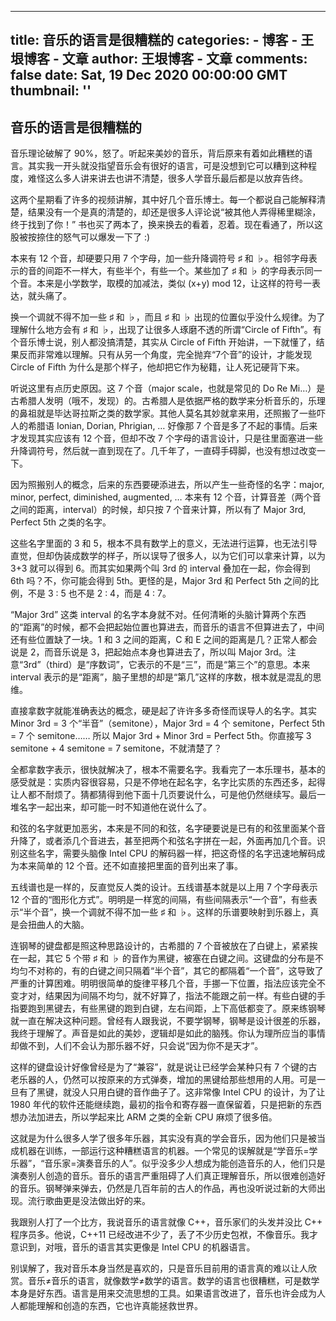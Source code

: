
---
title: 音乐的语言是很糟糕的
categories: 
    - 博客
    - 王垠博客 - 文章
author: 王垠博客 - 文章
comments: false
date: Sat, 19 Dec 2020 00:00:00 GMT
thumbnail: ''
---

<div>   
<h2>音乐的语言是很糟糕的</h2>
            <p>音乐理论破解了 90%，怒了。听起来美妙的音乐，背后原来有着如此糟糕的语言。其实我一开头就没指望音乐会有很好的语言，可是没想到它可以糟到这种程度，难怪这么多人讲来讲去也讲不清楚，很多人学音乐最后都是以放弃告终。</p>

<p>这两个星期看了许多的视频讲解，其中好几个音乐博士。每一个都说自己能解释清楚，结果没有一个是真的清楚的，却还是很多人评论说“被其他人弄得稀里糊涂，终于找到了你！” 书也买了两本了，换来换去的看着，忍着。现在看通了，所以这股被按捺住的怒气可以爆发一下了 :)</p>

<p>本来有 12 个音，却硬要只用 7 个字母，加一些升降调符号 ♯ 和 ♭。相邻字母表示的音的间距不一样大，有些半个，有些一个。某些加了 ♯ 和 ♭ 的字母表示同一个音。本来是小学数学，取模的加减法，类似 (x+y) mod 12，让这样的符号一表达，就头痛了。</p>

<p>换一个调就不得不加一些 ♯ 和 ♭，而且 ♯ 和 ♭ 出现的位置似乎没什么规律。为了理解什么地方会有  ♯ 和 ♭，出现了让很多人琢磨不透的所谓“Circle of Fifth”。有个音乐博士说，别人都没搞清楚，其实从 Circle of Fifth 开始讲，一下就懂了，结果反而非常难以理解。只有从另一个角度，完全抛弃“7个音”的设计，才能发现 Circle of Fifth 为什么是那个样子，他却把它作为秘籍，让人死记硬背下来。</p>

<p>听说这里有点历史原因。这 7 个音（major scale，也就是常见的 Do Re Mi…）是古希腊人发明（哦不，发现）的。古希腊人是依据严格的数学来分析音乐的，乐理的鼻祖就是毕达哥拉斯之类的数学家。其他人莫名其妙就拿来用，还照搬了一些吓人的希腊语 Ionian, Dorian, Phrigian, … 好像那 7 个音是多了不起的事情。后来才发现其实应该有 12 个音，但却不改 7 个字母的语言设计，只是往里面塞进一些升降调符号，然后就一直到现在了。几千年了，一直碍手碍脚，也没有想过改变一下。</p>

<p>因为照搬别人的概念，后来的东西要硬添进去，所以产生一些奇怪的名字：major, minor, perfect, diminished, augmented, … 本来有 12 个音，计算音差（两个音之间的距离，interval）的时候，却只按 7 个音来计算，所以有了 Major 3rd, Perfect 5th 之类的名字。</p>

<p>这些名字里面的 3 和 5，根本不具有数学上的意义，无法进行运算，也无法引导直觉，但却伪装成数学的样子，所以误导了很多人，以为它们可以拿来计算，以为 3+3 就可以得到 6。而其实如果两个叫 3rd 的 interval 叠加在一起，你会得到 6th 吗？不，你可能会得到 5th。更怪的是，Major 3rd 和 Perfect 5th 之间的比例，不是 3 : 5 也不是 2 : 4，而是 4 : 7。</p>

<p>“Major 3rd” 这类 interval 的名字本身就不对。任何清晰的头脑计算两个东西的“距离”的时候，都不会把起始位置也算进去，而音乐的语言不但算进去了，中间还有些位置缺了一块。1 和 3 之间的距离，C 和 E 之间的距离是几？正常人都会说是 2，而音乐说是 3，把起始点本身也算进去了，所以叫 Major 3rd。注意“3rd”（third）是“序数词”，它表示的不是“三”，而是“第三个”的意思。本来 interval 表示的是“距离”，脑子里想的却是“第几”这样的序数，根本就是混乱的思维。</p>

<p>直接拿数字就能准确表达的概念，硬是起了许许多多奇怪而误导人的名字。其实 Minor 3rd = 3 个“半音”（semitone），Major 3rd = 4 个 semitone，Perfect 5th = 7 个 semitone…… 所以 Major 3rd + Minor 3rd = Perfect 5th。你直接写 3 semitone + 4 semitone = 7 semitone，不就清楚了？</p>

<p>全都拿数字表示，很快就解决了，根本不需要名字。我看完了一本乐理书，基本的感受就是：实质内容很容易，只是不停地在起名字，名字比实质的东西还多，起得让人都不耐烦了。猜都猜得到他下面十几页要说什么，可是他仍然继续写。最后一堆名字一起出来，却可能一时不知道他在说什么了。</p>

<p>和弦的名字就更加恶劣，本来是不同的和弦，名字硬要说是已有的和弦里面某个音升降了，或者添几个音进去，甚至把两个和弦名字拼在一起，外面再加几个音。识别这些名字，需要头脑像 Intel CPU 的解码器一样，把这奇怪的名字迅速地解码成为本来简单的 12 个音。还不如直接把里面的音列出来了事。</p>

<p>五线谱也是一样的，反直觉反人类的设计。五线谱基本就是以上用 7 个字母表示 12 个音的“图形化方式”。明明是一样宽的间隔，有些间隔表示“一个音”，有些表示“半个音”，换一个调就不得不加一些 ♯ 和 ♭。这样的乐谱要映射到乐器上，真是会扭曲人的大脑。</p>

<p>连钢琴的键盘都是照这种思路设计的，古希腊的 7 个音被放在了白键上，紧紧挨在一起，其它 5 个带 ♯ 和 ♭ 的音作为黑键，被塞在白键之间。这键盘的分布是不均匀不对称的，有的白键之间只隔着“半个音”，其它的都隔着“一个音”，这导致了严重的计算困难。明明很简单的旋律平移几个音，手挪一下位置，指法应该完全不变才对，结果因为间隔不均匀，就不好算了，指法不能跟之前一样。有些白键的手指要跑到黑键去，有些黑键的跑到白键，左右间距，上下高低都变了。原来练钢琴就一直在解决这种问题。曾经有人跟我说，不要学钢琴，钢琴是设计很差的乐器，我终于理解了。声音是如此的美妙，逻辑却是如此的脑残。你认为理所应当的事情却做不到，人们不会认为那乐器不好，只会说“因为你不是天才”。</p>

<p>这样的键盘设计好像曾经是为了“兼容”，就是说让已经学会某种只有 7 个键的古老乐器的人，仍然可以按原来的方式弹奏，增加的黑键给那些想用的人用。可是一旦有了黑键，就没人只用白键的音作曲子了。这非常像 Intel CPU 的设计，为了让 1980 年代的软件还能继续跑，最初的指令和寄存器一直保留着，只是把新的东西想办法加进去，所以学起来比 ARM 之类的全新 CPU 麻烦了很多倍。</p>

<p>这就是为什么很多人学了很多年乐器，其实没有真的学会音乐，因为他们只是被当成机器在训练，一部运行这种糟糕语言的机器。一个常见的误解就是“学音乐=学乐器”，“音乐家=演奏音乐的人”。似乎没多少人想成为能创造音乐的人，他们只是演奏别人创造的音乐。音乐的语言严重阻碍了人们真正理解音乐，所以很难创造好的音乐。钢琴弹来弹去，仍然是几百年前的古人的作品，再也没听说过新的大师出现。流行歌曲更是没法做出好的来。</p>

<p>我跟别人打了一个比方，我说音乐的语言就像 C++，音乐家们的头发并没比 C++ 程序员多。他说，C++11 已经改进不少了，丢了不少历史包袱，不像音乐。我才意识到，对哦，音乐的语言其实更像是 Intel CPU 的机器语言。</p>

<p>别误解了，我对音乐本身当然是喜欢的，只是音乐目前用的语言真的难以让人欣赏。音乐≠音乐的语言，就像数学≠数学的语言。数学的语言也很糟糕，可是数学本身是好东西。语言是用来交流思想的工具。如果语言改进了，音乐也许会成为人人都能理解和创造的东西，它也许真能拯救世界。</p>

          
</div>
            